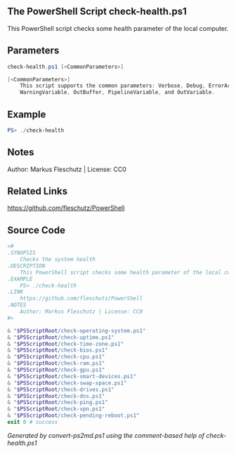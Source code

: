## The PowerShell Script **check-health.ps1**

This PowerShell script checks some health parameter of the local computer.

## Parameters
```powershell
check-health.ps1 [<CommonParameters>]

[<CommonParameters>]
    This script supports the common parameters: Verbose, Debug, ErrorAction, ErrorVariable, WarningAction, 
    WarningVariable, OutBuffer, PipelineVariable, and OutVariable.
```

## Example
```powershell
PS> ./check-health

```

## Notes
Author: Markus Fleschutz | License: CC0

## Related Links
https://github.com/fleschutz/PowerShell

## Source Code
```powershell
<#
.SYNOPSIS
	Checks the system health 
.DESCRIPTION
	This PowerShell script checks some health parameter of the local computer.
.EXAMPLE
	PS> ./check-health
.LINK
	https://github.com/fleschutz/PowerShell
.NOTES
	Author: Markus Fleschutz | License: CC0
#>

& "$PSScriptRoot/check-operating-system.ps1"
& "$PSScriptRoot/check-uptime.ps1"
& "$PSScriptRoot/check-time-zone.ps1"
& "$PSScriptRoot/check-bios.ps1"
& "$PSScriptRoot/check-cpu.ps1"
& "$PSScriptRoot/check-ram.ps1"
& "$PSScriptRoot/check-gpu.ps1"
& "$PSScriptRoot/check-smart-devices.ps1"
& "$PSScriptRoot/check-swap-space.ps1"
& "$PSScriptRoot/check-drives.ps1"
& "$PSScriptRoot/check-dns.ps1"
& "$PSScriptRoot/check-ping.ps1"
& "$PSScriptRoot/check-vpn.ps1"
& "$PSScriptRoot/check-pending-reboot.ps1"
exit 0 # success
```

*Generated by convert-ps2md.ps1 using the comment-based help of check-health.ps1*
